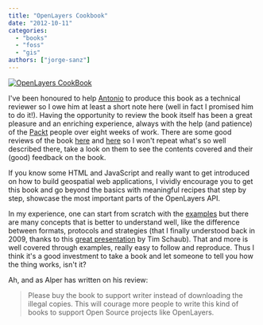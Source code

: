 ```yaml
---
title: "OpenLayers Cookbook"
date: "2012-10-11"
categories: 
  - "books"
  - "foss"
  - "gis"
authors: ["jorge-sanz"]
---
```


[![OpenLayers CookBook](images/7942702164_3fbf1a5f12.jpg)](http://www.flickr.com/photos/xurxosanz/7942702164/ "OpenLayers CookBook by XuRxO, on Flickr")

I've been honoured to help [Antonio](http://acuriousanimal.com/) to produce this book as a technical reviewer so I owe him at least a short note here (well in fact I promised him to do it!). Having the opportunity to review the book itself has been a great pleasure and an enriching experience, always with the help (and patience) of the [Packt](http://www.packtpub.com/) people over eight weeks of work. There are some good reviews of the book [here](http://www.geowebguru.com/book-reviews/294-book-review-openlayers-cookbook) and [here](http://www.geowebdeveloper.com/2012/10/05/1st-book-review-openlayers-cookbook/) so I won't repeat what's so well described there, take a look on them to see the contents covered and their (good) feedback on the book.

If you know some HTML and JavaScript and really want to get introduced on how to build geospatial web applications, I vividly encourage you to get this book and go beyond the basics with meaningful recipes that step by step, showcase the most important parts of the OpenLayers API.

In my experience, one can start from scratch with the [examples](http://openlayers.org/dev/examples/) but there are many concepts that is better to understand well, like the difference between formats, protocols and strategies (that I finally understood back in 2009, thanks to this [great presentation](http://download.osgeo.org/osgeo/foss4g/2009/SPREP/2Thu/Parkside%20110A/1030/ol_vector_mayhem.pdf) by Tim Schaub). That and more is well covered through examples, really easy to follow and reproduce. Thus I think it's a good investment to take a book and let someone to tell you how the thing works, isn't it?

Ah, and as Alper has written on his review:

> Please buy the book to support writer instead of downloading the illegal copies. This will courage more people to write this kind of books to support Open Source projects like OpenLayers.
